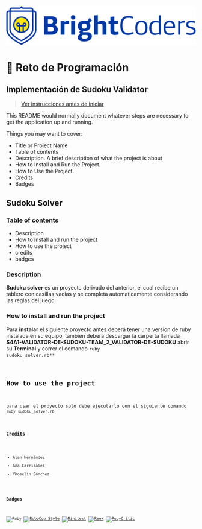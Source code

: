 ![BrightCoders Logo](img/logo.png)

# 🥷 Reto de Programación

## Implementación de Sudoku Validator

> [Ver instrucciones antes de iniciar](./instructions.md)

This README would normally document whatever steps are necessary to get the application up and running.

Things you may want to cover:

- Title or Project Name
- Table of contents
- Description. A brief description of what the project is about
- How to Install and Run the Project.
- How to Use the Project.
- Credits
- Badges

## Sudoku Solver
### Table of contents
- Description
- How to install and run the project
- How to use the project
- credits
- badges

### Description

**Sudoku solver** es un proyecto derivado del anterior, el cual recibe un tablero con casillas vacias y se completa automaticamente considerando las reglas del juego. 

### How to install and run the project

Para **instalar** el siguiente proyecto antes deberá tener una version de ruby instalada en su equipo, tambien debera descargar la carperta llamada **S4A1-VALIDATOR-DE-SUDOKU-TEAM_2_VALIDATOR-DE-SUDOKU** abrir su **Terminal** y correr el comando <code>ruby sudoku_solver.rb** 

## How to use the project

para usar el proyecto solo debe ejecutarlo con el siguiente comando <code>ruby sudoku_solver.rb 

### Credits

- Alan Hernández
- Ana Carrizales
- Yhoselin Sánchez

### Badges

![Ruby](https://img.shields.io/badge/ruby-%23CC342D.svg?style=for-the-badge&logo=ruby&logoColor=white)
[![RuboCop Style](https://img.shields.io/badge/code_style-RuboCop-brightgreen.svg)](https://github.com/rubocop/rubocop)
[![Minitest](https://img.shields.io/badge/test-Minitest-blue.svg)](https://github.com/seattlerb/minitest)
[![Reek](https://img.shields.io/badge/code_smell-Reek-yellowgreen.svg)](https://github.com/troessner/reek)
[![RubyCritic](https://img.shields.io/badge/code_quality-RubyCritic-orange.svg)](https://github.com/whitesmith/rubycritic)
